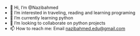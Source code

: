 - 👋 Hi, I’m @Nazibahmed
- 👀 I’m interested in traveling, reading and learning programing 
- 🌱 I’m currently learning python
- 💞️ I’m looking to collaborate on python projects
- 📫 How to reach me: Email nazibahmed.edu@gmail.com
<!---
Nazibahmed/Nazibahmed is a ✨ special ✨ repository because its `README.md` (this file) appears on your GitHub profile.
You can click the Preview link to take a look at your changes.
--->
